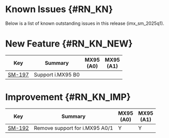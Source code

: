 Known Issues {#RN_KN}
============

Below is a list of known outstanding issues in this release (imx_sm_2025q1).

New Feature {#RN_KN_NEW}
============

| Key     | Summary                        | MX95<br> (A0) | MX95<br> (A1) |
|------------|-------------------------------|---|---|
| [SM-197](https://jira.sw.nxp.com/projects/SM/issues/SM-197) | Support i.MX95 B0 | | |

Improvement {#RN_KN_IMP}
============

| Key     | Summary                        | MX95<br> (A0) | MX95<br> (A1) |
|------------|-------------------------------|---|---|
| [SM-192](https://jira.sw.nxp.com/projects/SM/issues/SM-192) | Remove support for i.MX95 A0/1 | Y | Y |

